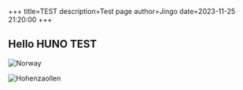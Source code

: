 +++
title=TEST
description=Test page
author=Jingo
date=2023-11-25 21:20:00
+++

## Hello HUNO TEST

![Norway](images/NorwegianFjords.jpg)

![Hohenzaollen](images/Hohenzaollen.jpg)
